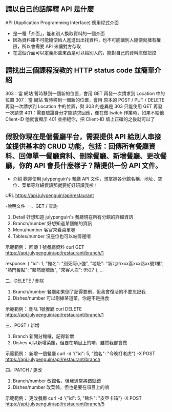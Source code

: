 ## 請以自己的話解釋 API 是什麼
API (Application Programming Interface) 應用程式介面
- 是一種「介面」，能和別人換取資料的一個介面
- 因為資料庫不可能隨便給人進進出出找資料，也不可能讓別人隨便就擁有權限，所以會需要 API 來讓對方存取
- 在這個介面可以定義那些東西是可以給別人的，能對自己的資料庫做把控

## 請找出三個課程沒教的 HTTP status code 並簡單介紹
303：當 網站 暫時移到一個新的位置，會用 GET 再發一次請求到 Location 中的位置
307：當 網站 暫時移到一個新的位置，會用 原本的 POST / PUT / DELETE 再發一次請求到 Location 中的位置，與 303 的差異是 303 只能使用 GET 再發一次請求
401：需要驗證身分才能請求回應，像在做 twitch 作業時，如果不給他 Client-ID 他就會顯示 401 並拒絕你，把 Client-ID 填上正確的之後就可以了



## 假設你現在是個餐廳平台，需要提供 API 給別人串接並提供基本的 CRUD 功能，包括：回傳所有餐廳資料、回傳單一餐廳資料、刪除餐廳、新增餐廳、更改餐廳，你的 API 會長什麼樣子？請提供一份 API 文件。

- 介紹
歡迎使用 julypenguin's 餐廳 API 文件，想掌握各分館名稱、地址、空位、菜單等詳細資訊那就要好好研讀我啦！

URL
https://api.julypenguin/api/restaurant

-說明文件
一、GET / 查詢
1. Detail
   好想知道 julypenguin's 餐廳現在所有分館的詳細資訊
2. Branch/number
   好想知道某個館的資訊
3. Menu/number
   客官來看菜單喔
4. Tables/number 
   沒座位也可以站旁邊唷

示範範例：
回傳 1 號餐廳資料
curl GET https://api.julypenguin/api/restaurant/branch/1

response:
{
  "id": 1,
  "館名": "別死阿小強",
  "地址": "新北市xxx區xxx路xx號1樓",
  "熱門餐點": "黯然銷魂飯",
  "來客人次": 9527
},
...


二、DELETE / 刪除
1. Branch/number
   餐廳如果倒了記得要刪，但我會復活的不要忘記我
2. Dishes/number
   可以刪掉某道菜，你是不是挑食

示範範例：
刪除 1號餐廳
curl DELETE https://api.julypenguin/api/restaurant/branch/1


三、POST / 新增
1. Branch
   新開分館囉，記得新增
2. Dishes
   可以新增菜餚，但要在項目上的唷，雖然我都會做

示範範例：
新增一個餐廳
curl -d '{"id": 5, "館名": "今晚打老虎"} -X POST https://api.julypenguin/api/restaurant/branch

四、PATCH / 更改
1. Branch/number
   改館名，但我通常將錯就錯
2. Dishes/number
   改菜餚，但也是要在項目上的唷

示範範例：
更改餐廳
curl -d '{"id": 5, "館名": "皮亞卡箱"} -X POST https://api.julypenguin/api/restaurant/branch/5






